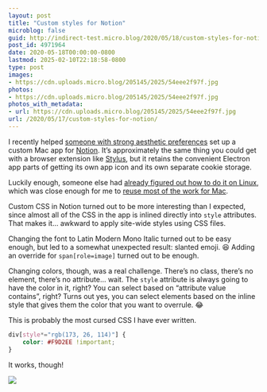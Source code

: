 ```yaml
---
layout: post
title: "Custom styles for Notion"
microblog: false
guid: http://indirect-test.micro.blog/2020/05/18/custom-styles-for-notion/
post_id: 4971964
date: 2020-05-18T00:00:00-0800
lastmod: 2025-02-10T22:18:58-0800
type: post
images:
- https://cdn.uploads.micro.blog/205145/2025/54eee2f97f.jpg
photos:
- https://cdn.uploads.micro.blog/205145/2025/54eee2f97f.jpg
photos_with_metadata:
- url: https://cdn.uploads.micro.blog/205145/2025/54eee2f97f.jpg
url: /2020/05/17/custom-styles-for-notion/
---
```


I recently helped [someone with strong aesthetic preferences](https://instagram.com/sailorhg) set up a custom Mac app for [Notion](https://notion.so). It’s approximately the same thing you could get with a browser extension like [Stylus](https://add0n.com/stylus.html), but it retains the convenient Electron app parts of getting its own app icon and its own separate cookie storage. 

Luckily enough, someone else had [already figured out how to do it on Linux](https://github.com/Peter-JanGootzen/notion-custom-css-builder), which was close enough for me to [reuse most of the work for Mac](https://github.com/indirect/notion-custom-css-builder).

Custom CSS in Notion turned out to be more interesting than I expected, since almost all of the CSS in the app is inlined directly into `style` attributes. That makes it… awkward to apply site-wide styles using CSS files.

Changing the font to Latin Modern Mono Italic turned out to be easy enough, but led to a somewhat unexpected result: slanted emoji. 😆 Adding an override for `span[role=image]` turned out to be enough.

Changing colors, though, was a real challenge. There’s no class, there’s no element, there’s no attribute… wait. The `style` attribute is always going to have the color in it, right? You can select based on “attribute value contains”, right? Turns out yes, you can select elements based on the inline style that gives them the color that you want to overrule. 😂

This is probably the most cursed CSS I have ever written.

```css
div[style*="rgb(173, 26, 114)"] {
    color: #F9D2EE !important;
}
```

It works, though!

<img src="https://indirect-test.micro.blog/uploads/2025/54eee2f97f.jpg">
